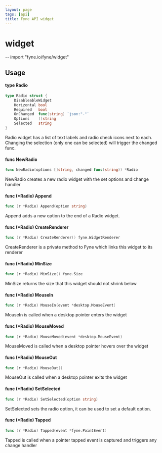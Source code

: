 ```yaml
---
layout: page
tags: [api]
title: Fyne API widget
---
```


# widget
--
    import "fyne.io/fyne/widget"

## Usage

#### type Radio

```go
type Radio struct {
	DisableableWidget
	Horizontal bool
	Required   bool
	OnChanged  func(string) `json:"-"`
	Options    []string
	Selected   string
}
```

Radio widget has a list of text labels and radio check icons next to each. Changing the selection (only one can be selected) will trigger the changed func.

#### func  NewRadio

```go
func NewRadio(options []string, changed func(string)) *Radio
```
NewRadio creates a new radio widget with the set options and change handler

#### func (*Radio) Append

```go
func (r *Radio) Append(option string)
```
Append adds a new option to the end of a Radio widget.

#### func (*Radio) CreateRenderer

```go
func (r *Radio) CreateRenderer() fyne.WidgetRenderer
```
CreateRenderer is a private method to Fyne which links this widget to its renderer

#### func (*Radio) MinSize

```go
func (r *Radio) MinSize() fyne.Size
```
MinSize returns the size that this widget should not shrink below

#### func (*Radio) MouseIn

```go
func (r *Radio) MouseIn(event *desktop.MouseEvent)
```
MouseIn is called when a desktop pointer enters the widget

#### func (*Radio) MouseMoved

```go
func (r *Radio) MouseMoved(event *desktop.MouseEvent)
```
MouseMoved is called when a desktop pointer hovers over the widget

#### func (*Radio) MouseOut

```go
func (r *Radio) MouseOut()
```
MouseOut is called when a desktop pointer exits the widget

#### func (*Radio) SetSelected

```go
func (r *Radio) SetSelected(option string)
```
SetSelected sets the radio option, it can be used to set a default option.

#### func (*Radio) Tapped

```go
func (r *Radio) Tapped(event *fyne.PointEvent)
```
Tapped is called when a pointer tapped event is captured and triggers any change handler
